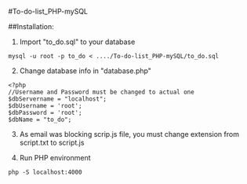 #To-do-list_PHP-mySQL

##Installation:

1. Import "to_do.sql" to your database
```
mysql -u root -p to_do < ..../To-do-list_PHP-mySQL/to_do.sql
```

2. Change database info in "database.php"
```
<?php
//Username and Password must be changed to actual one
$dbServername = "localhost";
$dbUsername = 'root';
$dbPassword = 'root';
$dbName = "to_do";
```

3. As email was blocking scrip.js file, you must change extension from script.txt to script.js

4. Run PHP environment
```
php -S localhost:4000
```


